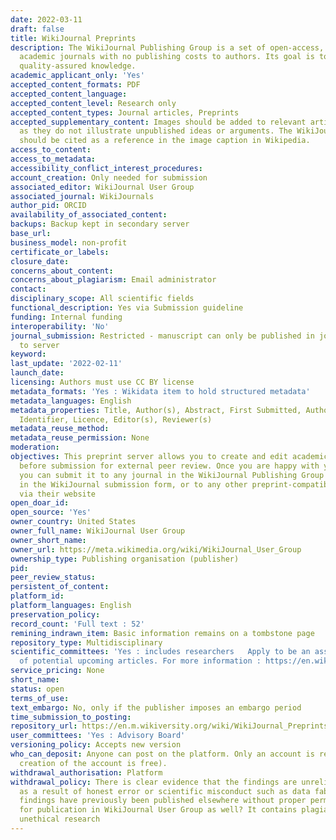 ```yaml
---
date: 2022-03-11
draft: false
title: WikiJournal Preprints
description: The WikiJournal Publishing Group is a set of open-access, peer-reviewed
  academic journals with no publishing costs to authors. Its goal is to provide free,
  quality-assured knowledge.
academic_applicant_only: 'Yes'
accepted_content_formats: PDF
accepted_content_language:
accepted_content_level: Research only
accepted_content_types: Journal articles, Preprints
accepted_supplementary_content: Images should be added to relevant articles, as long
  as they do not illustrate unpublished ideas or arguments. The WikiJournal article
  should be cited as a reference in the image caption in Wikipedia.
access_to_content:
access_to_metadata:
accessibility_conflict_interest_procedures:
account_creation: Only needed for submission
associated_editor: WikiJournal User Group
associated_journal: WikiJournals
author_pid: ORCID
availability_of_associated_content:
backups: Backup kept in secondary server
base_url:
business_model: non-profit
certificate_or_labels:
closure_date:
concerns_about_content:
concerns_about_plagiarism: Email administrator
contact:
disciplinary_scope: All scientific fields
functional_description: Yes via Submission guideline
funding: Internal funding
interoperability: 'No'
journal_submission: Restricted - manuscript can only be published in journal linked
  to server
keyword:
last_update: '2022-02-11'
launch_date:
licensing: Authors must use CC BY license
metadata_formats: 'Yes : Wikidata item to hold structured metadata'
metadata_languages: English
metadata_properties: Title, Author(s), Abstract, First Submitted, Author(s) info,
  Identifier, Licence, Editor(s), Reviewer(s)
metadata_reuse_method:
metadata_reuse_permission: None
moderation:
objectives: This preprint server allows you to create and edit academic articles drafts
  before submission for external peer review. Once you are happy with your article,
  you can submit it to any journal in the WikiJournal Publishing Group by filling
  in the WikiJournal submission form, or to any other preprint-compatible journal
  via their website
open_doar_id:
open_source: 'Yes'
owner_country: United States
owner_full_name: WikiJournal User Group
owner_short_name:
owner_url: https://meta.wikimedia.org/wiki/WikiJournal_User_Group
ownership_type: Publishing organisation (publisher)
pid:
peer_review_status:
persistent_of_content:
platform_id:
platform_languages: English
preservation_policy:
record_count: 'Full text : 52'
remining_indrawn_item: Basic information remains on a tombstone page
repository_type: Multidisciplinary
scientific_committees: 'Yes : includes researchers   Apply to be an associate editor to help organise peer review, formatting and Wikipedia-integration
  of potential upcoming articles. For more information : https://en.wikiversity.org/wiki/WikiJournal_User_Group/Associate_editors'
service_pricing: None
short_name:
status: open
terms_of_use:
text_embargo: No, only if the publisher imposes an embargo period
time_submission_to_posting:
repository_url: https://en.m.wikiversity.org/wiki/WikiJournal_Preprints
user_committees: 'Yes : Advisory Board'
versioning_policy: Accepts new version
who_can_deposit: Anyone can post on the platform. Only an account is required ( The
  creation of the account is free).
withdrawal_authorisation: Platform
withdrawal_policy: There is clear evidence that the findings are unreliable, either
  as a result of honest error or scientific misconduct such as data fabrication. The
  findings have previously been published elsewhere without proper permission or justification
  for publication in WikiJournal User Group as well? It contains plagiarism. It reports
  unethical research
---
```



